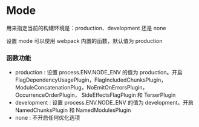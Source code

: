 # Mode

⽤来指定当前的构建环境是：production、development 还是 none

设置 mode 可以使⽤ webpack 内置的函数，默认值为 production


### 函数功能
* production : 设置 process.ENV.NODE_ENV 的值为 production。开启 FlagDependencyUsagePlugin，FlagIncludedChunksPlugin，ModuleConcatenationPlug，NoEmitOnErrorsPlugin，OccurrenceOrderPlugin， SideEffectsFlagPlugin 和 TerserPlugin
* development : 设置 process.ENV.NODE_ENV 的值为 development。开启 NamedChunksPlugin 和 NamedModulesPlugin
* none : 不开启任何优化选项





